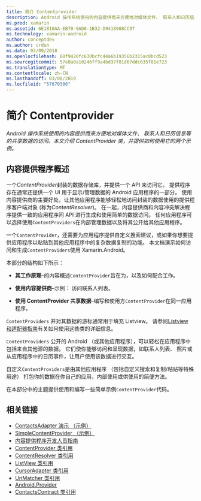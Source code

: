 ```yaml
---
title: 简介 Contentprovider
description: Android 操作系统使用的内容提供商来方便地对媒体文件、 联系人和日历信息等的共享数据的访问。 本文介绍 ContentProvider 类，并提供如何使用它的两个示例。
ms.prod: xamarin
ms.assetid: 6E1810AA-EB70-9AD0-1B32-D9418908CC97
ms.technology: xamarin-android
author: conceptdev
ms.author: crdun
ms.date: 03/09/2018
ms.openlocfilehash: 60f9420fc630bcfc44a6b19356b2315ac8bcd523
ms.sourcegitcommit: 57e8a0a10246ff9a4bd37f01d67ddc635f81e723
ms.translationtype: MT
ms.contentlocale: zh-CN
ms.lasthandoff: 03/08/2019
ms.locfileid: "57670306"
---
```

# <a name="intro-to-contentproviders"></a>简介 Contentprovider

_Android 操作系统使用的内容提供商来方便地对媒体文件、 联系人和日历信息等的共享数据的访问。本文介绍 ContentProvider 类，并提供如何使用它的两个示例。_


## <a name="content-providers-overview"></a>内容提供程序概述

一个*ContentProvider*封装的数据存储库，并提供一个 API 来访问它。 提供程序存在通常还提供一个 UI 用于显示/管理数据的 Android 应用程序的一部分。 使用内容提供商的主要好处，让其他应用程序能够轻松地访问封装的数据使用的提供程序客户端对象 (称为*ContentResolver*)。 在一起，内容提供商和内容冲突解决程序提供一致的应用程序间 API 进行生成和使用简单的数据访问。 任何应用程序可以选择使用`ContentProviders`在内部管理数据以及将其公开给其他应用程序。

一个`ContentProvider`，还需要为应用程序提供自定义搜索建议，或如果你想要提供应用程序以粘贴到其他应用程序中的复杂数据复制的功能。 本文档演示如何访问和生成`ContentProviders`使用 Xamarin.Android。

本部分的结构如下所示：

- **其工作原理**&ndash;的内容概述`ContentProvider`旨在为，以及如何配合工作。

- **使用内容提供商**&ndash;示例： 访问联系人列表。

- **使用 ContentProvider 共享数据**&ndash;编写和使用方`ContentProvider`在同一应用程序。

`ContentProviders` 并对其数据的游标通常用于填充 Listview。 请参阅[Listview 和适配器指南](~/android/user-interface/layouts/list-view/index.md)有关如何使用这些类的详细信息。

`ContentProviders` 公开的 Android （或其他应用程序），可以轻松在应用程序中包括来自其他源的数据。 它们使你能够访问和呈现数据，如联系人列表、 照片或从应用程序中的日历事件，让用户使用该数据进行交互。

自定义`ContentProviders`是由其他应用程序 （包括自定义搜索和复制/粘贴等特殊用途） 打包你的数据在你自己的应用，内部使用或供使用的简便方法。

在本部分中的主题提供使用和编写一些简单示例`ContentProvider`代码。



## <a name="related-links"></a>相关链接

- [ContactsAdapter 演示 （示例）](https://developer.xamarin.com/samples/monodroid/PlatformFeatures/ContactsAdapterDemo/)
- [SimpleContentProvider （示例）](https://developer.xamarin.com/samples/monodroid/PlatformFeatures/SimpleContentProvider)
- [内容提供程序开发人员指南](https://developer.android.com/guide/topics/providers/content-providers.html)
- [ContentProvider 类引用](https://developer.xamarin.com/api/type/Android.Content.ContentProvider/)
- [ContentResolver 类引用](https://developer.xamarin.com/api/type/Android.Content.ContentResolver/)
- [ListView 类引用](https://developer.xamarin.com/api/type/Android.Widget.ListView/)
- [CursorAdapter 类引用](https://developer.xamarin.com/api/type/Android.Widget.CursorAdapter/)
- [UriMatcher 类引用](https://developer.xamarin.com/api/type/Android.Content.UriMatcher/)
- [Android.Provider](https://developer.xamarin.com/api/namespace/Android.Provider/)
- [ContactsContract 类引用](https://developer.xamarin.com/api/type/Android.Provider.ContactsContract/)
